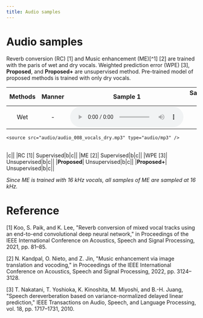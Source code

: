 ```yaml
---
title: Audio samples
---
```

# Audio samples

Reverb conversion (RC) [1] and Music enhancement (ME)[^1] [2] are trained with the paris of wet and dry vocals.
Weighted prediction error (WPE) [3], **Proposed**, and **Proposed+** are unsupervised method.
Pre-trained model of proposed methods is trained with only dry vocals.

|Methods|Manner|Sample 1|Sample 2|Sample 3|
|:--:|:--:|:--:|:--:|:--:|
|Wet| - |<audio controls="controls">
    <source src="audio/audio_008_vocals_dry.mp3" type="audio/mp3" />
</audio> <br /> |c||
|RC [1]| Supervised|b|c||
|ME [2]| Supervised|b|c||
|WPE [3]| Unsupervised|b|c||
|**Proposed**| Unsupervised|b|c||
|**Proposed+**| Unsupervised|b|c||

*Since ME is trained with 16 kHz vocals, all samples of ME are sampled at 16 kHz.* 

# Reference
[1] Koo, S. Paik, and K. Lee, "Reverb conversion of mixed vocal tracks using an end-to-end convolutional deep neural network," in Proceedings of the IEEE International Conference on Acoustics, Speech and Signal Processing, 2021, pp. 81–85.

[2] N. Kandpal, O. Nieto, and Z. Jin, "Music enhancement via image translation and vocoding," in Proceedings of the IEEE International Conference on Acoustics, Speech and Signal Processing, 2022, pp. 3124–3128.

[3] T. Nakatani, T. Yoshioka, K. Kinoshita, M. Miyoshi, and B.-H. Juang, "Speech dereverberation based on variance-normalized delayed linear prediction," IEEE Transactions on Audio, Speech, and Language Processing, vol. 18, pp. 1717–1731, 2010.